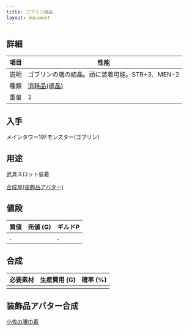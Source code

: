 ```yaml
---
title: ゴブリン魂晶
layout: document
---
```

## 詳細

|項目|性能|
|---|---|
|説明|ゴブリンの魂の結晶。頭に装着可能。STR+3、MEN-2|
|種類|[消耗品(魂晶)](消耗品(魂晶))|
|重量|2|

## 入手

メインタワー19Fモンスター(ゴブリン)

## 用途

武具スロット装着

[合成屋(装飾品アバター)](合成屋(装飾品アバター))

## 値段

|買値|売値 (G)|ギルドP|
|---|---|---|
|.||.|

## 合成

|必要素材|生産費用 (G)|確率 (%)|
|---|---|---|
||||

## 装飾品アバター合成

[小鬼の腰巾着](小鬼の腰巾着)
